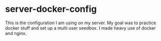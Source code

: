 # server-docker-config
This is the configuration I am using on my server. My goal was to practice docker stuff and set up a multi user seedbox. I made heavy use of docker and nginx.
